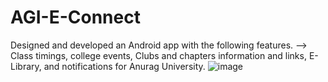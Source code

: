 # AGI-E-Connect
Designed and developed an Android app with the following features.
--> Class timings, college events, Clubs and chapters information and links, E-Library, and notifications for Anurag University.
 ![image](https://user-images.githubusercontent.com/39185685/112055485-86b0a200-8b1c-11eb-9449-fc967b624012.png)


